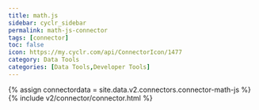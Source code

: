 ```yaml
---
title: math.js
sidebar: cyclr_sidebar
permalink: math-js-connector
tags: [connector]
toc: false
icon: https://my.cyclr.com/api/ConnectorIcon/1477
category: Data Tools
categories: [Data Tools,Developer Tools]
---
```

{% assign connectordata = site.data.v2.connectors.connector-math-js %}
{% include v2/connector/connector.html %}	